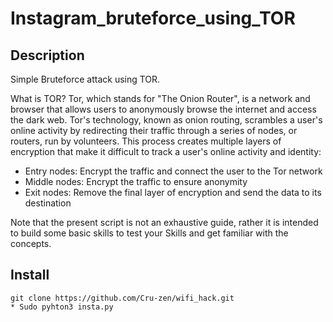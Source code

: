 # Instagram_bruteforce_using_TOR
## Description
Simple Bruteforce attack using TOR.

What is TOR?
Tor, which stands for "The Onion Router", is a network and browser that allows users to anonymously browse the internet and access the dark web. Tor's technology, known as onion routing, scrambles a user's online activity by redirecting their traffic through a series of nodes, or routers, run by volunteers. This process creates multiple layers of encryption that make it difficult to track a user's online activity and identity: 
* Entry nodes: Encrypt the traffic and connect the user to the Tor network 
* Middle nodes: Encrypt the traffic to ensure anonymity 
* Exit nodes: Remove the final layer of encryption and send the data to its destination

Note that the present script is not an exhaustive guide, rather it is intended to build some basic skills to test your Skills and get familiar with the concepts.

## Install

```
git clone https://github.com/Cru-zen/wifi_hack.git
* Sudo pyhton3 insta.py
```
